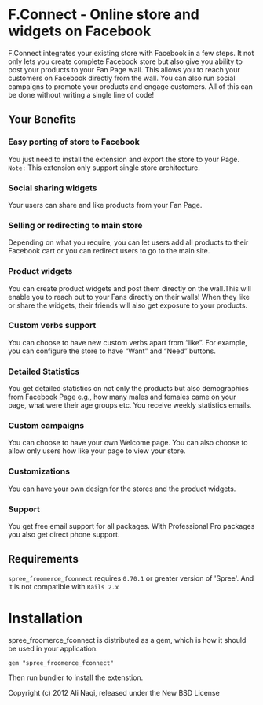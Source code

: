 # F.Connect - Online store and widgets on Facebook

F.Connect integrates your existing store with Facebook in a few steps.
It not only lets you create complete Facebook store but also give you
ability to post your products to your Fan Page wall. This allows you
to reach your customers on Facebook directly from the wall. You can also
run social campaigns to promote your products and engage customers.
All of this can be done without writing a single line of code! 


## Your Benefits

### Easy porting of store to Facebook

You just need to install the extension and export the store to your Page.
`Note:` This extension only support single store architecture.

### Social sharing widgets

Your users can share and like products from your Fan Page.

### Selling or redirecting to main store

Depending on what you require, you can let users add all products to their
Facebook cart or you can redirect users to go to the main site.

### Product widgets

You can create product widgets and post them directly on the wall.This will
enable you to reach out to your Fans directly on their walls! When they like or
share the widgets, their friends will also get exposure to your products.

### Custom verbs support

You can choose to have new custom verbs apart from “like”. For example, you can
configure the store to have “Want” and “Need” buttons.

### Detailed Statistics

You get detailed statistics on not only the products but also demographics from
Facebook Page e.g., how many males and females came on your page, what were their
age groups etc. You receive weekly statistics emails.

### Custom campaigns

You can choose to have your own Welcome page. You can also choose to allow only
users how like your page to view your store.

### Customizations

You can have your own design for the stores and the product widgets.

### Support

You get free email support for all packages. With Professional Pro packages
you also get direct phone support. 

## Requirements

`spree_froomerce_fconnect` requires `0.70.1` or greater version of 'Spree'.
And it is not compatible with `Rails 2.x`

# Installation

spree_froomerce_fconnect is distributed as a gem, which is how it should be used in your application.

    gem "spree_froomerce_fconnect"
    
Then run bundler to install the extenstion.

Copyright (c) 2012 Ali Naqi, released under the New BSD License
